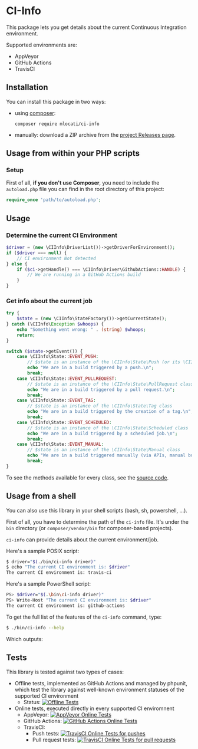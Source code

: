 # CI-Info

This package lets you get details about the current Continuous Integration environment.

Supported environments are:

- AppVeyor
- GitHub Actions
- TravisCI

## Installation

You can install this package in two ways:

- using [composer](https://getcomposer.org):
  ```
  composer require mlocati/ci-info
  ```
- manually: download a ZIP archive from the [project Releases page](https://github.com/mlocati/ci-info/releases).

## Usage from within your PHP scripts

### Setup

First of all, __if you don't use Composer__, you need to include the `autoload.php` file you can find in the root directory of this project:

```php
require_once 'path/to/autoload.php';
```

## Usage

### Determine the current CI Environment

```php
$driver = (new \CIInfo\DriverList())->getDriverForEnvironment();
if ($driver === null) {
    // CI environment Not detected
} else {
    if ($ci->getHandle() === \CIInfo\Driver\GithubActions::HANDLE) {
        // We are running in a GitHub Actions build
    }
}
```

### Get info about the current job

```php
try {
    $state = (new \CIInfo\StateFactory())->getCurrentState();
} catch (\CIInfo\Exception $whoops) {
    echo "Something went wrong: " . (string) $whoops;
    return;
}

switch ($state->getEvent()) {
    case \CIInfo\State::EVENT_PUSH:
        // $state is an instance of the \CIInfo\State\Push (or its \CIInfo\State\PushWithoutBaseCommit subclass) class
        echo "We are in a build triggered by a push.\n";
        break;
    case \CIInfo\State::EVENT_PULLREQUEST:
        // $state is an instance of the \CIInfo\State\PullRequest class  
        echo "We are in a build triggered by a pull request.\n";
        break;
    case \CIInfo\State::EVENT_TAG:
        // $state is an instance of the \CIInfo\State\Tag class
        echo "We are in a build triggered by the creation of a tag.\n";
        break;
    case \CIInfo\State::EVENT_SCHEDULED:
        // $state is an instance of the \CIInfo\State\Scheduled class
        echo "We are in a build triggered by a scheduled job.\n";
        break;
    case \CIInfo\State::EVENT_MANUAL:
        // $state is an instance of the \CIInfo\State\Manual class
        echo "We are in a build triggered manually (via APIs, manual builds, repository_dispatch events, ...).\n";
        break;
}
```

To see the methods available for every class, see the [source code](https://github.com/mlocati/ci-info/tree/master/src/State).

## Usage from a shell

You can also use this library in your shell scripts (bash, sh, powershell, ...).

First of all, you have to determine the path of the `ci-info` file. It's under the `bin` directory (or `composer/vendor/bin` for composer-based projects).

`ci-info` can provide details about the current environment/job.

Here's a sample POSIX script:

```sh
$ driver="$(./bin/ci-info driver)"
$ echo "The current CI environment is: $driver"
The current CI environment is: travis-ci
```

Here's a sample PowerShell script:

```sh
PS> $driver="$(.\bin\ci-info driver)"
PS> Write-Host "The current CI environment is: $driver"
The current CI environment is: github-actions
```

To get the full list of the features of the `ci-info` command, type:

```sh
$ ./bin/ci-info --help
```

Which outputs:

<!-- CI-INFO-HELP-START -->
<!-- CI-INFO-HELP-END -->

## Tests

This library is tested against two types of cases:

- Offline tests, implemented as GitHub Actions and managed by phpunit, which test the library against well-known environment statuses of the supported CI environment
  - Status: [![Offline Tests](https://github.com/mlocati/ci-info/workflows/Offline%20Tests/badge.svg)](https://github.com/mlocati/ci-info/actions?query=workflow%3A%22Offline+Tests%22)
- Online tests, executed directly in every supported CI enviromnent
  - AppVeyor: [![AppVeyor Online Tests](https://ci.appveyor.com/api/projects/status/g1d445s45p8lrs2t?svg=true)](https://ci.appveyor.com/project/mlocati/test-ci/history)
  - GitHub Actions: [![GitHub Actions Online Tests](https://github.com/mlocati/ci-info/workflows/Online%20Tests/badge.svg)](https://github.com/mlocati/ci-info/actions?query=workflow%3A%22Online+Tests%22)
  - TravisCI:
    - Push tests: [![TravisCI Online Tests for pushes](https://travis-ci.org/mlocati/ci-info.svg?branch=master)](https://travis-ci.org/github/mlocati/ci-info/branches)  
    - Pull request tests: [![TravisCI Online Tests for pull requests](https://travis-ci.org/mlocati/ci-info.svg?branch=master)](https://travis-ci.org/github/mlocati/ci-info/pull_requests)  
